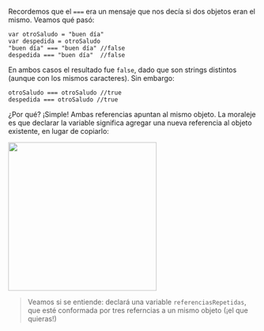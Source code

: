 Recordemos que el `===` era un mensaje que nos decía si dos objetos eran el mismo. Veamos qué pasó: 

```wollok
var otroSaludo = "buen día"
var despedida = otroSaludo
"buen día" === "buen día" //false
despedida === "buen día"  //false
```

En ambos casos el resultado fue `false`, dado que son strings distintos (aunque con los mismos caracteres). Sin embargo: 

```wollok
otroSaludo === otroSaludo //true
despedida === otroSaludo //true 
```

¿Por qué? ¡Simple! Ambas referencias apuntan al mismo objeto. La moraleje es que declarar la variable significa agregar una nueva referencia al objeto existente, en lugar de copiarlo:

<img src="https://github.com/pdep-utn/mumuki-guia-wollok-referencias/raw/master/assets/multiplesReferencias.png" width="300"/>

> Veamos si se entiende: declará una variable `referenciasRepetidas`,  que esté conformada por tres referncias a un mismo objeto (¡el que quieras!)
